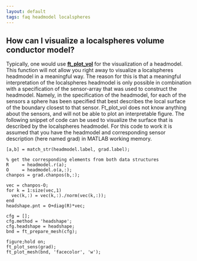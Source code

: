 ```yaml
---
layout: default
tags: faq headmodel localspheres
---
```


## How can I visualize a localspheres volume conductor model?

Typically, one would use **[ft_plot_vol](/reference/ft_plot_vol)** for the visualization of a headmodel. This function will not allow you right away to visualize a localspheres headmodel in a meaningful way. The reason for this is that a meaningful interpretation of the localspheres headmodel is only possible in combination with a specification of the sensor-array that was used to construct the headmodel. Namely, in the specification of the headmodel, for each of the sensors a sphere has been specified that best describes the local surface of the boundary closest to that sensor. Ft_plot_vol does not know anything about the sensors, and will not be able to plot an interpretable figure. The following snippet of code can be used to visualize the surface that is described by the localspheres headmodel. For this code to work it is assumed that you have the headmodel and corresponding sensor description (here named grad) in MATLAB working memory.

	[a,b] = match_str(headmodel.label, grad.label);
	
	% get the corresponding elements from both data structures
	R     = headmodel.r(a);
	O     = headmodel.o(a,:);
	chanpos = grad.chanpos(b,:);
	
	vec = chanpos-O;
	for k = 1:size(vec,1)
	  vec(k,:) = vec(k,:)./norm(vec(k,:));
	end
	headshape.pnt = O+diag(R)*vec;
	
	cfg = [];
	cfg.method = 'headshape';
	cfg.headshape = headshape;
	bnd = ft_prepare_mesh(cfg);
	
	figure;hold on;
	ft_plot_sens(grad);
	ft_plot_mesh(bnd, 'facecolor', 'w');

    

